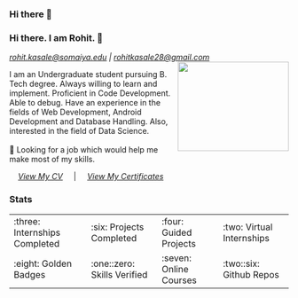 ### Hi there 👋

<!--
**fangjiaxiaobai163tt/fangjiaxiaobai163tt** is a ✨ _special_ ✨ repository because its `README.md` (this file) appears on your GitHub profile.

Here are some ideas to get you started:

- 🔭 I’m currently working on ...
- 🌱 I’m currently learning ...
- 👯 I’m looking to collaborate on ...
- 🤔 I’m looking for help with ...
- 💬 Ask me about ...
- 📫 How to reach me: ...
- 😄 Pronouns: ...
- ⚡ Fun fact: ...
-->
### Hi there. I am Rohit. 👋
*rohit.kasale@somaiya.edu \| rohitkasale28@gmail.com*
<img align="right" width="200" height="161" src="https://github.com/appsplash99ce/appsplash99ce/blob/master/icons/avatar.jpg">

I am an Undergraduate student pursuing B. Tech degree. Always willing to learn and implement. Proficient in Code Development. Able to debug. Have an experience in the fields of Web Development, Android Development and Database Handling. Also, interested in the field of Data Science. <br /><br />
🤔 Looking for a job which would help me make most of my skills.

&nbsp; &nbsp; *[View My CV](https://drive.google.com/file/d/1i0rCJGIGzRTcf-Hq2k3_LZdGQvvdsu03/view)*
&nbsp; &nbsp; |  &nbsp; &nbsp; *[View My Certificates](https://github.com/appsplash99ce/appsplash99ce/tree/master/Certificates)*
<br />

### Stats
<table>
  <tr>
    <td> :three: Internships Completed </td>
    <td> :six: Projects Completed </td>
    <td>  :four: Guided Projects  </td>
    <td>  :two: Virtual Internships </td>
  </tr>
  <tr>
    <td>  :eight: Golden Badges  </td>
    <td>  :one::zero: Skills Verified </td>
    <td>  :seven: Online Courses  </td>
    <td>  :two::six: Github Repos </td>
  </tr>
</table>
